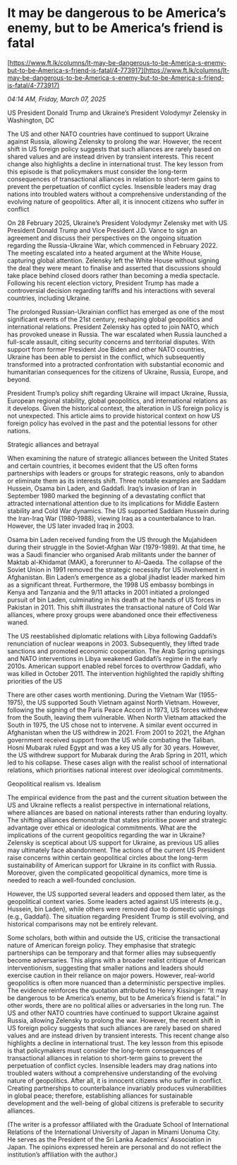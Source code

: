 # It may be dangerous to be America’s enemy, but to be America’s friend is fatal

[https://www.ft.lk/columns/It-may-be-dangerous-to-be-America-s-enemy-but-to-be-America-s-friend-is-fatal/4-773917](https://www.ft.lk/columns/It-may-be-dangerous-to-be-America-s-enemy-but-to-be-America-s-friend-is-fatal/4-773917)

*04:14 AM, Friday, March 07, 2025*

US President Donald Trump and Ukraine’s President Volodymyr Zelensky in Washington, DC

The US and other NATO countries have continued to support Ukraine against Russia, allowing Zelensky to prolong the war. However, the recent shift in US foreign policy suggests that such alliances are rarely based on shared values and are instead driven by transient interests. This recent change also highlights a decline in international trust. The key lesson from this episode is that policymakers must consider the long-term consequences of transactional alliances in relation to short-term gains to prevent the perpetuation of conflict cycles. Insensible leaders may drag nations into troubled waters without a comprehensive understanding of the evolving nature of geopolitics. After all, it is innocent citizens who suffer in conflict

On 28 February 2025, Ukraine’s President Volodymyr Zelensky met with US President Donald Trump and Vice President J.D. Vance to sign an agreement and discuss their perspectives on the ongoing situation regarding the Russia-Ukraine War, which commenced in February 2022. The meeting escalated into a heated argument at the White House, capturing global attention. Zelensky left the White House without signing the deal they were meant to finalise and asserted that discussions should take place behind closed doors rather than becoming a media spectacle. Following his recent election victory, President Trump has made a controversial decision regarding tariffs and his interactions with several countries, including Ukraine.

The prolonged Russian-Ukrainian conflict has emerged as one of the most significant events of the 21st century, reshaping global geopolitics and international relations. President Zelensky has opted to join NATO, which has provoked unease in Russia. The war escalated when Russia launched a full-scale assault, citing security concerns and territorial disputes. With support from former President Joe Biden and other NATO countries, Ukraine has been able to persist in the conflict, which subsequently transformed into a protracted confrontation with substantial economic and humanitarian consequences for the citizens of Ukraine, Russia, Europe, and beyond.

President Trump’s policy shift regarding Ukraine will impact Ukraine, Russia, European regional stability, global geopolitics, and international relations as it develops. Given the historical context, the alteration in US foreign policy is not unexpected. This article aims to provide historical context on how US foreign policy has evolved in the past and the potential lessons for other nations.

Strategic alliances and betrayal

When examining the nature of strategic alliances between the United States and certain countries, it becomes evident that the US often forms partnerships with leaders or groups for strategic reasons, only to abandon or eliminate them as its interests shift. Three notable examples are Saddam Hussein, Osama bin Laden, and Gaddafi. Iraq’s invasion of Iran in September 1980 marked the beginning of a devastating conflict that attracted international attention due to its implications for Middle Eastern stability and Cold War dynamics. The US supported Saddam Hussein during the Iran-Iraq War (1980-1988), viewing Iraq as a counterbalance to Iran. However, the US later invaded Iraq in 2003.

Osama bin Laden received funding from the US through the Mujahideen during their struggle in the Soviet-Afghan War (1979-1989). At that time, he was a Saudi financier who organised Arab militants under the banner of Maktab al-Khidamat (MAK), a forerunner to Al-Qaeda. The collapse of the Soviet Union in 1991 removed the strategic necessity for US involvement in Afghanistan. Bin Laden’s emergence as a global jihadist leader marked him as a significant threat. Furthermore, the 1998 US embassy bombings in Kenya and Tanzania and the 9/11 attacks in 2001 initiated a prolonged pursuit of bin Laden, culminating in his death at the hands of US forces in Pakistan in 2011. This shift illustrates the transactional nature of Cold War alliances, where proxy groups were abandoned once their effectiveness waned.

The US reestablished diplomatic relations with Libya following Gaddafi’s renunciation of nuclear weapons in 2003. Subsequently, they lifted trade sanctions and promoted economic cooperation. The Arab Spring uprisings and NATO interventions in Libya weakened Gaddafi’s regime in the early 2010s. American support enabled rebel forces to overthrow Gaddafi, who was killed in October 2011. The intervention highlighted the rapidly shifting priorities of the US

There are other cases worth mentioning. During the Vietnam War (1955-1975), the US supported South Vietnam against North Vietnam. However, following the signing of the Paris Peace Accord in 1973, US forces withdrew from the South, leaving them vulnerable. When North Vietnam attacked the South in 1975, the US chose not to intervene. A similar event occurred in Afghanistan when the US withdrew in 2021. From 2001 to 2021, the Afghan government received support from the US while combating the Taliban. Hosni Mubarak ruled Egypt and was a key US ally for 30 years. However, the US withdrew support for Mubarak during the Arab Spring in 2011, which led to his collapse. These cases align with the realist school of international relations, which prioritises national interest over ideological commitments.

Geopolitical realism vs. Idealism

The empirical evidence from the past and the current situation between the US and Ukraine reflects a realist perspective in international relations, where alliances are based on national interests rather than enduring loyalty. The shifting alliances demonstrate that states prioritise power and strategic advantage over ethical or ideological commitments. What are the implications of the current geopolitics regarding the war in Ukraine? Zelensky is sceptical about US support for Ukraine, as previous US allies may ultimately face abandonment. The actions of the current US President raise concerns within certain geopolitical circles about the long-term sustainability of American support for Ukraine in its conflict with Russia. Moreover, given the complicated geopolitical dynamics, more time is needed to reach a well-founded conclusion.

However, the US supported several leaders and opposed them later, as the geopolitical context varies. Some leaders acted against US interests (e.g., Hussein, bin Laden), while others were removed due to domestic uprisings (e.g., Gaddafi). The situation regarding President Trump is still evolving, and historical comparisons may not be entirely relevant.

Some scholars, both within and outside the US, criticise the transactional nature of American foreign policy. They emphasise that strategic partnerships can be temporary and that former allies may subsequently become adversaries. This aligns with a broader realist critique of American interventionism, suggesting that smaller nations and leaders should exercise caution in their reliance on major powers. However, real-world geopolitics is often more nuanced than a deterministic perspective implies. The evidence reinforces the quotation attributed to Henry Kissinger: “It may be dangerous to be America’s enemy, but to be America’s friend is fatal.” In other words, there are no political allies or adversaries in the long run. The US and other NATO countries have continued to support Ukraine against Russia, allowing Zelensky to prolong the war. However, the recent shift in US foreign policy suggests that such alliances are rarely based on shared values and are instead driven by transient interests. This recent change also highlights a decline in international trust. The key lesson from this episode is that policymakers must consider the long-term consequences of transactional alliances in relation to short-term gains to prevent the perpetuation of conflict cycles. Insensible leaders may drag nations into troubled waters without a comprehensive understanding of the evolving nature of geopolitics. After all, it is innocent citizens who suffer in conflict. Creating partnerships to counterbalance invariably produces vulnerabilities in global peace; therefore, establishing alliances for sustainable development and the well-being of global citizens is preferable to security alliances.

(The writer is a professor affiliated with the Graduate School of International Relations of the International University of Japan in Minami Uonuma City. He serves as the President of the Sri Lanka Academics’ Association in Japan. The opinions expressed herein are personal and do not reflect the institution’s affiliation with the author.)

